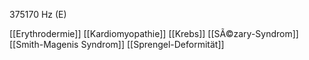 375170 Hz (E)

[[Erythrodermie]]
[[Kardiomyopathie]]
[[Krebs]]
[[SÃ©zary-Syndrom]]
[[Smith-Magenis Syndrom]]
[[Sprengel-Deformität]]